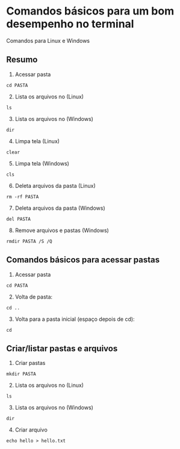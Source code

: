 # Comandos básicos para um bom desempenho no terminal
Comandos para Linux e Windows
 
 
## Resumo

1. Acessar pasta
```
cd PASTA
```

2. Lista os arquivos no (Linux)
```
ls
```

3. Lista os arquivos no (Windows)
```
dir
```

4. Limpa tela (Linux)
```
clear
```
 
5. Limpa tela (Windows)
```
cls
```

6. Deleta arquivos da pasta (Linux)
```
rm -rf PASTA
```

7. Deleta arquivos da pasta (Windows)
```
del PASTA
```
 
8. Remove arquivos e pastas (Windows)
```
rmdir PASTA /S /Q
```
 
## Comandos básicos para acessar pastas

1. Acessar pasta
```
cd PASTA
```
2. Volta de pasta:
```
cd ..
```
3. Volta para a pasta inicial (espaço depois de cd):
```
cd 
```


## Criar/listar pastas e arquivos

1. Criar pastas
```
mkdir PASTA
```
2. Lista os arquivos no (Linux)
```
ls
```
3. Lista os arquivos no (Windows)
```
dir
```
4. Criar arquivo
```
echo hello > hello.txt
```




